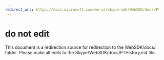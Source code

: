 ```yaml
---
redirect_url: https://docs.microsoft.com/en-us/skype-sdk/WebSDK/docs/PTHistory
---
```

# do not edit
This document is a redirection source for redirection to the WebSDK/docs/ folder. Please make all edits to the Skype/WebSDK/docs/PTHistory.md file.

